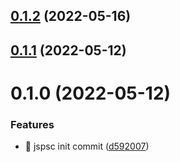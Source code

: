 ## [0.1.2](https://github.com/mjancarik/esmj-size/compare/v0.1.1...v0.1.2) (2022-05-16)



## [0.1.1](https://github.com/mjancarik/jspsc/compare/v0.1.0...v0.1.1) (2022-05-12)



# 0.1.0 (2022-05-12)


### Features

* 🎸 jspsc init commit ([d592007](https://github.com/mjancarik/jspsc/commit/d5920075da0201c8c246c7098a8edf407a25f8e3))



